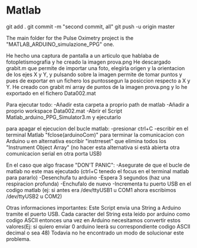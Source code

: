 # Matlab

git add .
git commit -m "second commit, all"
git push -u origin master

The main folder for the Pulse Oximetry project is the "MATLAB_ARDUINO_simulazione_PPG" one. 


He hecho una captura de pantalla a un articulo que hablaba de fotopletismografia y he creado la imagen prova.png
He descargado grabit.m que permite de importar una foto, elegirla origen y la orientacion de los ejes X y Y, y pulsando sobre la imagen permite de tomar puntos y pues de exportar en un fichero los puntossegun la posiccion respecto a X y Y.
He creado con grabit mi array de puntos de la imagen prova.png y lo he exportado en el fichero Data002.mat

Para ejecutar todo:
-Añadir esta carpeta a proprio path de matlab
-Añadir a proprio workspace Data002.mat
-Abrir el Script Matlab_arduino_PPG_Simulator3.m y ejecutarlo

para apagar el ejecucion del bucle matlab:
-presionar ctrl+C
-escribir en el terminal Matlab "fclose(arduinoCom)" para terminar la comunicacion con Arduino u en alternativa escribir "instrreset" que elimina todos los "Instrument Object Array" (no hacer esta alternativa si està abierta otra comunicacion serial en otra porta USB)

En el caso que algo fracase "DON'T PANIC":
-Asegurate de que el bucle de matlab no este mas ejecutado (ctrl+C tenedo el focus en el terminal matlab para pararlo)
-Desenchufa tu arduino
-Espera 3 segundos (haz una respiracion profunda)
-Enchufalo de nuevo
-Incrementa tu puerto USB en el codigo matlab (ej: si antes era /dev/ttyUSB1 u COM1 ahora escribimos /dev/ttyUSB2 u COM2)

Otras informaciones importantes:
Este Script envia una String a Arduino tramite el puerto USB.
Cada caracter del String esta leido por arduino como codigo ASCII entonces una vez en Arduino necesitamos convertir estos valores(Ej: si quiero enviar 0 arduino leerà su correspondiente codigo ASCII decimal o sea 48)
Todavia no he encontrado un modo de solucionar este problema.
